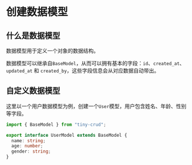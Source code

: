 # 创建数据模型

## 什么是数据模型

数据模型用于定义一个对象的数据结构。

数据模型可以继承自`BaseModel`，从而可以拥有基本的字段：`id`、`created_at`、`updated_at` 和 `created_by`，这些字段信息会从对应数据自动带出。

## 自定义数据模型

这里以一个用户数据模型为例，创建一个`User`模型，用户包含姓名、年龄、性别等字段。

```ts
import { BaseModel } from "tiny-crud";

export interface UserModel extends BaseModel {
  name: string;
  age: number;
  gender: string;
}
```
